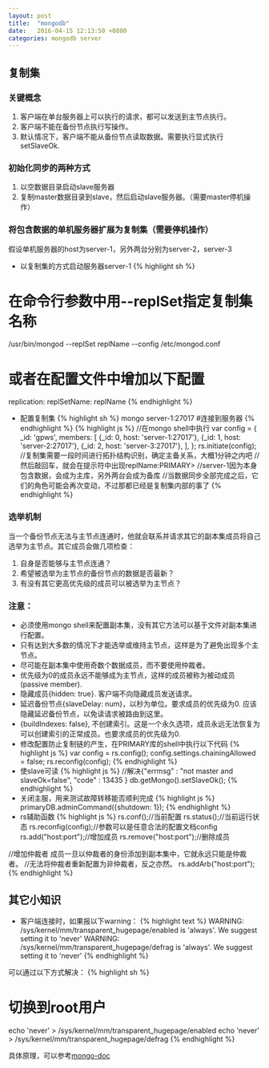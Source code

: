 ```yaml
---
layout: post
title:  "mongodb"
date:   2016-04-15 12:13:50 +0800
categories: mongodb server
---
```


## 复制集

### 关键概念
1. 客户端在单台服务器上可以执行的请求，都可以发送到主节点执行。
2. 客户端不能在备份节点执行写操作。
3. 默认情况下，客户端不能从备份节点读取数据。需要执行显式执行setSlaveOk.

### 初始化同步的两种方式
1. 以空数据目录启动slave服务器
2. 复制master数据目录到slave，然后启动slave服务器。（需要master停机操作）

### 将包含数据的单机服务器扩展为复制集（需要停机操作）
假设单机服务器的host为server-1，另外两台分别为server-2，server-3

* 以复制集的方式启动服务器server-1
{% highlight sh %}
# 在命令行参数中用--replSet指定复制集名称
/usr/bin/mongod --replSet replName --config /etc/mongod.conf

# 或者在配置文件中增加以下配置
replication:
  replSetName: replName
{% endhighlight %}
* 配置复制集
{% highlight sh %}
mongo server-1:27017 #连接到服务器
{% endhighlight %}
{% highlight js %}
//在mongo shell中执行
var config = {
  _id: 'gpws',
  members: [
    {_id: 0, host: 'server-1:27017'},
    {_id: 1, host: 'server-2:27017'},
    {_id: 2, host: 'server-3:27017'},
  ],
};
rs.initiate(config);
//复制集需要一段时间进行拓扑结构识别，确定主备关系，大概1分钟之内吧
//然后敲回车，就会在提示符中出现replName:PRIMARY>
//server-1因为本身包含数据，会成为主库，另外两台会成为备库
//当数据同步全部完成之后，它们的角色可能会再次变动，不过那都已经是复制集内部的事了
{% endhighlight %}

### 选举机制
当一个备份节点无法与主节点连通时，他就会联系并请求其它的副本集成员将自己选举为主节点。其它成员会做几项检查：

1. 自身是否能够与主节点连通？
2. 希望被选举为主节点的备份节点的数据是否最新？
3. 有没有其它更高优先级的成员可以被选举为主节点？

### 注意：
* 必须使用mongo shell来配置副本集，没有其它方法可以基于文件对副本集进行配置。
* 只有达到大多数的情况下才能选举或维持主节点，这样是为了避免出现多个主节点。
* 尽可能在副本集中使用奇数个数据成员，而不要使用仲裁者。
* 优先级为0的成员永远不能够成为主节点，这样的成员被称为被动成员(passive member).
* 隐藏成员{hidden: true}. 客户端不向隐藏成员发送请求。
* 延迟备份节点{slaveDelay: num}，以秒为单位。要求成员的优先级为0. 应该隐藏延迟备份节点，以免读请求被路由到这里。
* {buildIndexes: false}, 不创建索引。这是一个永久选项，成员永远无法恢复为可以创建索引的正常成员。也要求成员的优先级为0.
* 修改配置防止复制链的产生，在PRIMARY库的shell中执行以下代码
{% highlight js %}
var config = rs.config();
config.settings.chainingAllowed = false;
rs.reconfig(config);
{% endhighlight %}
* 使slave可读
{% highlight js %}
//解决{"errmsg" : "not master and slaveOk=false", "code" : 13435 }
db.getMongo().setSlaveOk();
{% endhighlight %}
* 关闭主服，用来测试故障转移能否顺利完成
{% highlight js %}
primaryDB.adminCommand({shutdown: 1});
{% endhighlight %}
* rs辅助函数
{% highlight js %}
rs.conf();//当前配置
rs.status();//当前运行状态
rs.reconfig(config);//参数可以是任意合法的配置文档config
rs.add("host:port");//增加成员
rs.remove("host:port");//删除成员

//增加仲裁者 成员一旦以仲裁者的身份添加到副本集中，它就永远只能是仲裁者。
//无法将仲裁者重新配置为非仲裁者，反之亦然。
rs.addArb("host:port");
{% endhighlight %}

## 其它小知识
* 客户端连接时，如果报以下warning：
{% highlight text %}
WARNING: /sys/kernel/mm/transparent_hugepage/enabled is 'always'.
       We suggest setting it to 'never'
WARNING: /sys/kernel/mm/transparent_hugepage/defrag is 'always'.
       We suggest setting it to 'never'
{% endhighlight %}

可以通过以下方式解决：
{% highlight sh %}
# 切换到root用户
echo 'never' > /sys/kernel/mm/transparent_hugepage/enabled
echo 'never' > /sys/kernel/mm/transparent_hugepage/defrag
{% endhighlight %}

具体原理，可以参考[mongo-doc][mongo-doc]

[mongo-doc]: https://docs.mongodb.org/manual/tutorial/transparent-huge-pages/
